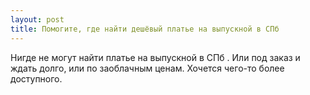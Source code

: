 ```yaml
---
layout: post 
title: Помогите, где найти дешёвый платье на выпускной в СПб 
--- 
```

Нигде не могут найти платье на выпускной в СПб . Или под заказ и ждать долго, или по заоблачным ценам. Хочется чего-то более доступного.